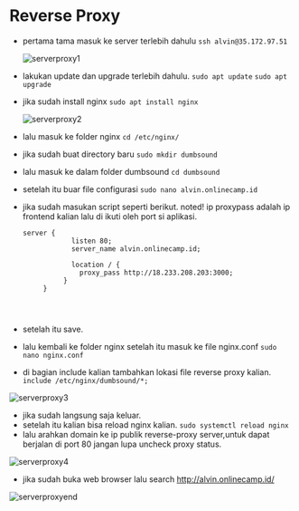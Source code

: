 # Reverse Proxy

* pertama tama masuk ke server terlebih dahulu `ssh alvin@35.172.97.51`

  ![serverproxy1](https://user-images.githubusercontent.com/90166916/138682591-6f3b6430-52b0-4137-9949-1a43c51975de.png)

* lakukan update dan upgrade terlebih dahulu. `sudo apt update` `sudo apt upgrade`
* jika sudah install nginx `sudo apt install nginx`

  ![serverproxy2](https://user-images.githubusercontent.com/90166916/138682594-9dac9849-b2ac-4dc9-845c-d7a85392e896.png)

* lalu masuk ke folder nginx `cd /etc/nginx/`
* jika sudah buat directory baru `sudo mkdir dumbsound`
* lalu masuk ke dalam folder dumbsound `cd dumbsound`
* setelah itu buar file configurasi `sudo nano alvin.onlinecamp.id`
* jika sudah masukan script seperti berikut. noted! ip proxypass adalah ip frontend kalian lalu di ikuti oleh port si aplikasi.
  ```
  server {
	          listen 80;
	          server_name alvin.onlinecamp.id;

	          location / {
		        proxy_pass http://18.233.208.203:3000;
	        }
       }
 
 
 
 * setelah itu save.
 * lalu kembali ke folder nginx setelah itu masuk ke file nginx.conf `sudo nano nginx.conf`
 * di bagian include kalian tambahkan lokasi file reverse proxy kalian. `include /etc/nginx/dumbsound/*;`

  ![serverproxy3](https://user-images.githubusercontent.com/90166916/138682596-b24020f9-f0f1-40f8-b269-e0928eaf9fe6.png)


 * jika sudah langsung saja keluar.
 * setelah itu kalian bisa reload nginx kalian. `sudo systemctl reload nginx`
 * lalu arahkan domain ke ip publik reverse-proxy server,untuk dapat berjalan di port 80 jangan lupa uncheck proxy status.

  ![serverproxy4](https://user-images.githubusercontent.com/90166916/138682605-65241441-4750-4f30-aa81-0e9576d68fd9.png)

 * jika sudah buka web browser lalu search http://alvin.onlinecamp.id/

  ![serverproxyend](https://user-images.githubusercontent.com/90166916/138682607-8cb546c6-e29c-4c1a-899f-041d6983375a.png)


 

